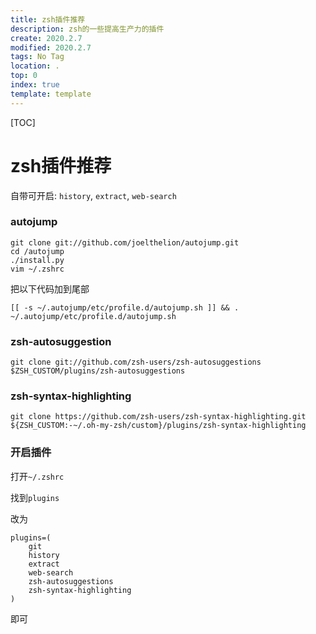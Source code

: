 ```yaml
---
title: zsh插件推荐
description: zsh的一些提高生产力的插件
create: 2020.2.7
modified: 2020.2.7
tags: No Tag
location: .
top: 0
index: true
template: template
---
```


[TOC]

# zsh插件推荐

自带可开启: `history`, `extract`, `web-search`

### autojump
```
git clone git://github.com/joelthelion/autojump.git
cd /autojump
./install.py
vim ~/.zshrc
```
把以下代码加到尾部
```
[[ -s ~/.autojump/etc/profile.d/autojump.sh ]] && . ~/.autojump/etc/profile.d/autojump.sh
```

### zsh-autosuggestion
```
git clone git://github.com/zsh-users/zsh-autosuggestions $ZSH_CUSTOM/plugins/zsh-autosuggestions
```

### zsh-syntax-highlighting
```
git clone https://github.com/zsh-users/zsh-syntax-highlighting.git ${ZSH_CUSTOM:-~/.oh-my-zsh/custom}/plugins/zsh-syntax-highlighting
```

### 开启插件

打开`~/.zshrc`

找到`plugins`

改为

```
plugins=(
	git
	history
	extract
	web-search
	zsh-autosuggestions
	zsh-syntax-highlighting
)
```

即可